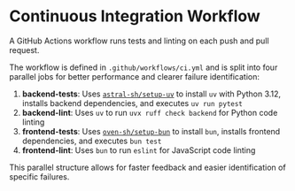 # Continuous Integration Workflow

A GitHub Actions workflow runs tests and linting on each push and pull request.

The workflow is defined in `.github/workflows/ci.yml` and is split into four parallel jobs for better performance and clearer failure identification:

1. **backend-tests**: Uses [`astral-sh/setup-uv`](https://github.com/astral-sh/setup-uv) to install `uv` with Python 3.12, installs backend dependencies, and executes `uv run pytest`
2. **backend-lint**: Uses `uv` to run `uvx ruff check backend` for Python code linting
3. **frontend-tests**: Uses [`oven-sh/setup-bun`](https://github.com/oven-sh/setup-bun) to install `bun`, installs frontend dependencies, and executes `bun test`
4. **frontend-lint**: Uses `bun` to run `eslint` for JavaScript code linting

This parallel structure allows for faster feedback and easier identification of specific failures.
